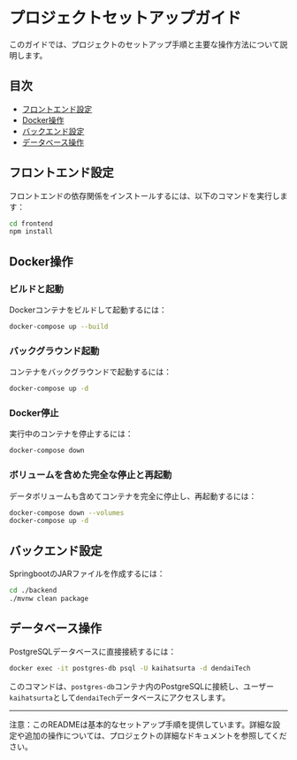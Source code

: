 # プロジェクトセットアップガイド

このガイドでは、プロジェクトのセットアップ手順と主要な操作方法について説明します。

## 目次

- [フロントエンド設定](#フロントエンド設定)
- [Docker操作](#docker操作)
- [バックエンド設定](#バックエンド設定)
- [データベース操作](#データベース操作)

## フロントエンド設定

フロントエンドの依存関係をインストールするには、以下のコマンドを実行します：

```bash
cd frontend
npm install
```

## Docker操作

### ビルドと起動

Dockerコンテナをビルドして起動するには：

```bash
docker-compose up --build
```

### バックグラウンド起動

コンテナをバックグラウンドで起動するには：

```bash
docker-compose up -d
```

### Docker停止

実行中のコンテナを停止するには：

```bash
docker-compose down
```

### ボリュームを含めた完全な停止と再起動

データボリュームも含めてコンテナを完全に停止し、再起動するには：

```bash
docker-compose down --volumes
docker-compose up -d
```

## バックエンド設定

SpringbootのJARファイルを作成するには：

```bash
cd ./backend
./mvnw clean package
```

## データベース操作

PostgreSQLデータベースに直接接続するには：

```bash
docker exec -it postgres-db psql -U kaihatsurta -d dendaiTech
```

このコマンドは、`postgres-db`コンテナ内のPostgreSQLに接続し、ユーザー`kaihatsurta`として`dendaiTech`データベースにアクセスします。

---

注意：このREADMEは基本的なセットアップ手順を提供しています。詳細な設定や追加の操作については、プロジェクトの詳細なドキュメントを参照してください。
```